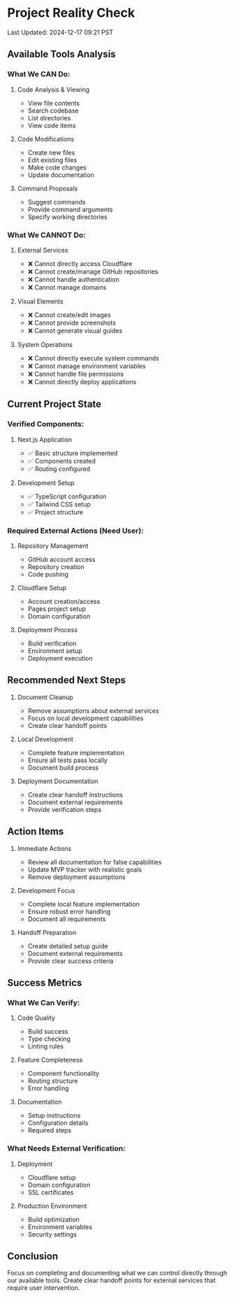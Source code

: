 # Project Reality Check
Last Updated: 2024-12-17 09:21 PST

## Available Tools Analysis

### What We CAN Do:
1. Code Analysis & Viewing
   - View file contents
   - Search codebase
   - List directories
   - View code items

2. Code Modifications
   - Create new files
   - Edit existing files
   - Make code changes
   - Update documentation

3. Command Proposals
   - Suggest commands
   - Provide command arguments
   - Specify working directories

### What We CANNOT Do:
1. External Services
   - ❌ Cannot directly access Cloudflare
   - ❌ Cannot create/manage GitHub repositories
   - ❌ Cannot handle authentication
   - ❌ Cannot manage domains

2. Visual Elements
   - ❌ Cannot create/edit images
   - ❌ Cannot provide screenshots
   - ❌ Cannot generate visual guides

3. System Operations
   - ❌ Cannot directly execute system commands
   - ❌ Cannot manage environment variables
   - ❌ Cannot handle file permissions
   - ❌ Cannot directly deploy applications

## Current Project State

### Verified Components:
1. Next.js Application
   - ✅ Basic structure implemented
   - ✅ Components created
   - ✅ Routing configured

2. Development Setup
   - ✅ TypeScript configuration
   - ✅ Tailwind CSS setup
   - ✅ Project structure

### Required External Actions (Need User):
1. Repository Management
   - GitHub account access
   - Repository creation
   - Code pushing

2. Cloudflare Setup
   - Account creation/access
   - Pages project setup
   - Domain configuration

3. Deployment Process
   - Build verification
   - Environment setup
   - Deployment execution

## Recommended Next Steps

1. Document Cleanup
   - Remove assumptions about external services
   - Focus on local development capabilities
   - Create clear handoff points

2. Local Development
   - Complete feature implementation
   - Ensure all tests pass locally
   - Document build process

3. Deployment Documentation
   - Create clear handoff instructions
   - Document external requirements
   - Provide verification steps

## Action Items

1. Immediate Actions
   - Review all documentation for false capabilities
   - Update MVP tracker with realistic goals
   - Remove deployment assumptions

2. Development Focus
   - Complete local feature implementation
   - Ensure robust error handling
   - Document all requirements

3. Handoff Preparation
   - Create detailed setup guide
   - Document external requirements
   - Provide clear success criteria

## Success Metrics

### What We Can Verify:
1. Code Quality
   - Build success
   - Type checking
   - Linting rules

2. Feature Completeness
   - Component functionality
   - Routing structure
   - Error handling

3. Documentation
   - Setup instructions
   - Configuration details
   - Required steps

### What Needs External Verification:
1. Deployment
   - Cloudflare setup
   - Domain configuration
   - SSL certificates

2. Production Environment
   - Build optimization
   - Environment variables
   - Security settings

## Conclusion
Focus on completing and documenting what we can control directly through our available tools. Create clear handoff points for external services that require user intervention.
